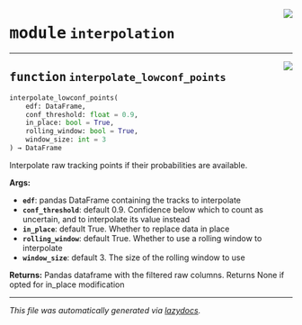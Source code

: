 <!-- markdownlint-disable -->

<a href="https://github.com/benlansdell/ethome/blob/master/ethome/interpolation.py#L0"><img align="right" style="float:right;" src="https://img.shields.io/badge/-source-cccccc?style=flat-square"></a>

# <kbd>module</kbd> `interpolation`





---

<a href="https://github.com/benlansdell/ethome/blob/master/ethome/interpolation.py#L4"><img align="right" style="float:right;" src="https://img.shields.io/badge/-source-cccccc?style=flat-square"></a>

## <kbd>function</kbd> `interpolate_lowconf_points`

```python
interpolate_lowconf_points(
    edf: DataFrame,
    conf_threshold: float = 0.9,
    in_place: bool = True,
    rolling_window: bool = True,
    window_size: int = 3
) → DataFrame
```

Interpolate raw tracking points if their probabilities are available. 



**Args:**
 
 - <b>`edf`</b>:  pandas DataFrame containing the tracks to interpolate 
 - <b>`conf_threshold`</b>:  default 0.9. Confidence below which to count as uncertain, and to interpolate its value instead 
 - <b>`in_place`</b>:  default True. Whether to replace data in place 
 - <b>`rolling_window`</b>:  default True. Whether to use a rolling window to interpolate 
 - <b>`window_size`</b>:  default 3. The size of the rolling window to use 



**Returns:**
 Pandas dataframe with the filtered raw columns. Returns None if opted for in_place modification 




---

_This file was automatically generated via [lazydocs](https://github.com/ml-tooling/lazydocs)._
